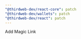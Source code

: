 ```yaml
---
"@thirdweb-dev/react-core": patch
"@thirdweb-dev/wallets": patch
"@thirdweb-dev/react": patch
---
```


Add Magic Link
